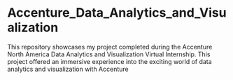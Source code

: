 # Accenture_Data_Analytics_and_Visualization
This repository showcases my project completed during the Accenture North America Data Analytics and Visualization Virtual Internship. This project offered an immersive experience into the exciting world of data analytics and visualization with Accenture
